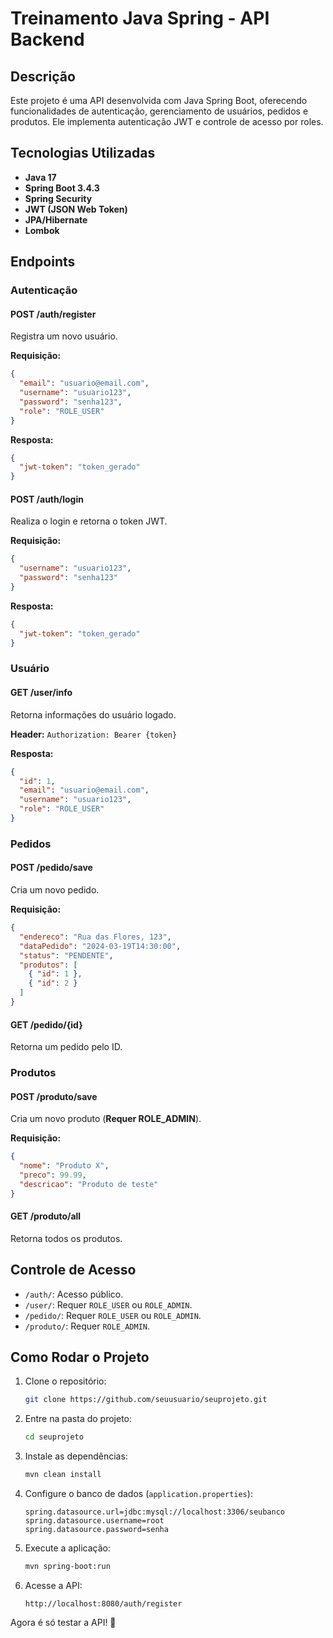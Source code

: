 # Treinamento Java Spring - API Backend

## Descrição

Este projeto é uma API desenvolvida com Java Spring Boot, oferecendo funcionalidades de autenticação, gerenciamento de usuários, pedidos e produtos. Ele implementa autenticação JWT e controle de acesso por roles.

## Tecnologias Utilizadas

- **Java 17**
- **Spring Boot 3.4.3**
- **Spring Security**
- **JWT (JSON Web Token)**
- **JPA/Hibernate**
- **Lombok**

## Endpoints

### Autenticação

#### **POST /auth/register**
Registra um novo usuário.

**Requisição:**
```json
{
  "email": "usuario@email.com",
  "username": "usuario123",
  "password": "senha123",
  "role": "ROLE_USER"
}
```

**Resposta:**
```json
{
  "jwt-token": "token_gerado"
}
```

#### **POST /auth/login**
Realiza o login e retorna o token JWT.

**Requisição:**
```json
{
  "username": "usuario123",
  "password": "senha123"
}
```

**Resposta:**
```json
{
  "jwt-token": "token_gerado"
}
```

### Usuário

#### **GET /user/info**
Retorna informações do usuário logado.

**Header:** `Authorization: Bearer {token}`

**Resposta:**
```json
{
  "id": 1,
  "email": "usuario@email.com",
  "username": "usuario123",
  "role": "ROLE_USER"
}
```

### Pedidos

#### **POST /pedido/save**
Cria um novo pedido.

**Requisição:**
```json
{
  "endereco": "Rua das Flores, 123",
  "dataPedido": "2024-03-19T14:30:00",
  "status": "PENDENTE",
  "produtos": [
    { "id": 1 },
    { "id": 2 }
  ]
}
```

#### **GET /pedido/{id}**
Retorna um pedido pelo ID.

### Produtos

#### **POST /produto/save**
Cria um novo produto (**Requer ROLE_ADMIN**).

**Requisição:**
```json
{
  "nome": "Produto X",
  "preco": 99.99,
  "descricao": "Produto de teste"
}
```

#### **GET /produto/all**
Retorna todos os produtos.

## Controle de Acesso

- `/auth/`: Acesso público.
- `/user/`: Requer `ROLE_USER` ou `ROLE_ADMIN`.
- `/pedido/`: Requer `ROLE_USER` ou `ROLE_ADMIN`.
- `/produto/`: Requer `ROLE_ADMIN`.

## Como Rodar o Projeto

1. Clone o repositório:
   ```bash
   git clone https://github.com/seuusuario/seuprojeto.git
   ```

2. Entre na pasta do projeto:
   ```bash
   cd seuprojeto
   ```

3. Instale as dependências:
   ```bash
   mvn clean install
   ```

4. Configure o banco de dados (`application.properties`):
   ```properties
   spring.datasource.url=jdbc:mysql://localhost:3306/seubanco
   spring.datasource.username=root
   spring.datasource.password=senha
   ```

5. Execute a aplicação:
   ```bash
   mvn spring-boot:run
   ```

6. Acesse a API:
   ```
   http://localhost:8080/auth/register
   ```

Agora é só testar a API! 🚀
